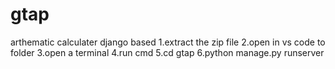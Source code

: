 # gtap
arthematic calculater django based
1.extract the zip file 
2.open in vs code to folder
3.open a terminal
4.run cmd
5.cd gtap
6.python manage.py runserver
